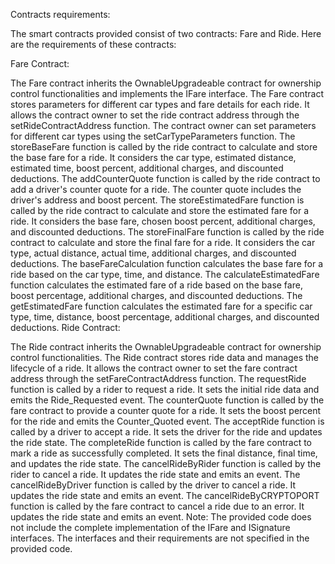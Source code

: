 Contracts requirements:

The smart contracts provided consist of two contracts: Fare and Ride. Here are the requirements of these contracts:

Fare Contract:

The Fare contract inherits the OwnableUpgradeable contract for ownership control functionalities and implements the IFare interface.
The Fare contract stores parameters for different car types and fare details for each ride.
It allows the contract owner to set the ride contract address through the setRideContractAddress function.
The contract owner can set parameters for different car types using the setCarTypeParameters function.
The storeBaseFare function is called by the ride contract to calculate and store the base fare for a ride. It considers the car type, estimated distance, estimated time, boost percent, additional charges, and discounted deductions.
The addCounterQuote function is called by the ride contract to add a driver's counter quote for a ride. The counter quote includes the driver's address and boost percent.
The storeEstimatedFare function is called by the ride contract to calculate and store the estimated fare for a ride. It considers the base fare, chosen boost percent, additional charges, and discounted deductions.
The storeFinalFare function is called by the ride contract to calculate and store the final fare for a ride. It considers the car type, actual distance, actual time, additional charges, and discounted deductions.
The baseFareCalculation function calculates the base fare for a ride based on the car type, time, and distance.
The calculateEstimatedFare function calculates the estimated fare of a ride based on the base fare, boost percentage, additional charges, and discounted deductions.
The getEstimatedFare function calculates the estimated fare for a specific car type, time, distance, boost percentage, additional charges, and discounted deductions.
Ride Contract:

The Ride contract inherits the OwnableUpgradeable contract for ownership control functionalities.
The Ride contract stores ride data and manages the lifecycle of a ride.
It allows the contract owner to set the fare contract address through the setFareContractAddress function.
The requestRide function is called by a rider to request a ride. It sets the initial ride data and emits the Ride_Requested event.
The counterQuote function is called by the fare contract to provide a counter quote for a ride. It sets the boost percent for the ride and emits the Counter_Quoted event.
The acceptRide function is called by a driver to accept a ride. It sets the driver for the ride and updates the ride state.
The completeRide function is called by the fare contract to mark a ride as successfully completed. It sets the final distance, final time, and updates the ride state.
The cancelRideByRider function is called by the rider to cancel a ride. It updates the ride state and emits an event.
The cancelRideByDriver function is called by the driver to cancel a ride. It updates the ride state and emits an event.
The cancelRideByCRYPTOPORT function is called by the fare contract to cancel a ride due to an error. It updates the ride state and emits an event.
Note: The provided code does not include the complete implementation of the IFare and ISignature interfaces. The interfaces and their requirements are not specified in the provided code.